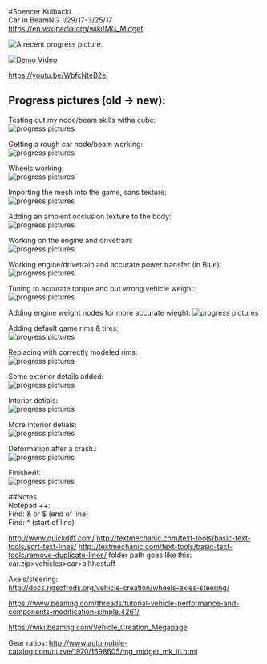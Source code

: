 #Spencer Kulbacki  
Car in BeamNG 1/29/17-3/25/17  
https://en.wikipedia.org/wiki/MG_Midget  

![A recent progress picture.](https://github.com/akaStanley/BeamNG_Car/blob/master/Pictures/Progress%20Pics/rHeader.PNG)


[![Demo Video](https://github.com/akaStanley/BeamNG_Car/blob/master/Pictures/Progress%20Pics/videoThumb.PNG)](https://youtu.be/WbfcNteB2eI "Watch a 1m Demo Video here:")

https://youtu.be/WbfcNteB2eI
## Progress pictures (old -> new):
Testing out my node/beam skills witha cube:  
![progress pictures](https://github.com/akaStanley/BeamNG_Car/blob/master/Pictures/Progress%20Pics/cube%201%20working.PNG)

Getting a rough car node/beam working:  
![progress pictures](https://github.com/akaStanley/BeamNG_Car/blob/master/Pictures/Progress%20Pics/Car%20body%20kinda%20working.PNG)

Wheels working:  
![progress pictures](https://github.com/akaStanley/BeamNG_Car/blob/master/Pictures/Progress%20Pics/wheels%20working.PNG)

Importing the mesh into the game, sans texture:  
![progress pictures](https://github.com/akaStanley/BeamNG_Car/blob/master/Pictures/Progress%20Pics/No%20Texture.PNG)

Adding an ambient occlusion texture to the body:  
![progress pictures](https://github.com/akaStanley/BeamNG_Car/blob/master/Pictures/Progress%20Pics/Texture%20working.PNG)

Working on the engine and drivetrain:  
![progress pictures](https://github.com/akaStanley/BeamNG_Car/blob/master/Pictures/Progress%20Pics/engine%20almost%20working.PNG)

Working engine/drivetrain and accurate power transfer (in Blue):  
![progress pictures](https://github.com/akaStanley/BeamNG_Car/blob/master/Pictures/Progress%20Pics/engine%20working.PNG)

Tuning to accurate torque and but wrong vehicle weight:  
![progress pictures](https://github.com/akaStanley/BeamNG_Car/blob/master/Pictures/Progress%20Pics/engine&wieght.PNG)

Adding engine weight nodes for more accurate wieght:
![progress pictures](https://github.com/akaStanley/BeamNG_Car/blob/master/Pictures/Progress%20Pics/correctWeight.PNG)

Adding default game rims & tires:  
![progress pictures](https://github.com/akaStanley/BeamNG_Car/blob/master/Pictures/Progress%20Pics/Tires%20working.PNG)

Replacing with correctly modeled rims:  
![progress pictures](https://github.com/akaStanley/BeamNG_Car/blob/master/Pictures/Progress%20Pics/Rims%20added.PNG)

Some exterior details added:  
![progress pictures](https://github.com/akaStanley/BeamNG_Car/blob/master/Pictures/Progress%20Pics/exterior%20details.PNG)

Interior detials:  
![progress pictures](https://github.com/akaStanley/BeamNG_Car/blob/master/Pictures/Progress%20Pics/Interior%20Details.PNG)

More interior detials:  
![progress pictures](https://github.com/akaStanley/BeamNG_Car/blob/master/Pictures/Progress%20Pics/interior.PNG)

Deformation after a crash.:  
![progress pictures](https://github.com/akaStanley/BeamNG_Car/blob/master/Pictures/Progress%20Pics/crashed_detail.PNG)

Finished!:  
![progress pictures](https://github.com/akaStanley/BeamNG_Car/blob/master/Pictures/Progress%20Pics/final.PNG)


##Notes:  
Notepad ++:  
Find: & or $ (end of line)  
Find: ^ (start of line) 

http://www.quickdiff.com/
http://textmechanic.com/text-tools/basic-text-tools/sort-text-lines/
http://textmechanic.com/text-tools/basic-text-tools/remove-duplicate-lines/
folder path goes like this:   
car.zip>vehicles>car>allthestuff  

Axels/steering:  
http://docs.rigsofrods.org/vehicle-creation/wheels-axles-steering/

https://www.beamng.com/threads/tutorial-vehicle-performance-and-components-modification-simple.4261/

https://wiki.beamng.com/Vehicle_Creation_Megapage

Gear ratios: 
http://www.automobile-catalog.com/curve/1970/1698605/mg_midget_mk_iii.html
